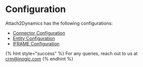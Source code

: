 # Configuration

Attach2Dynamics has the following configurations:

* [Connector Configuration](https://docs.inogic.com/attach2dynamics/configuration/connector-configuration)
* [Entity Configuration](https://docs.inogic.com/attach2dynamics/configuration/entity-configuration)
* [IFRAME Configuration](https://docs.inogic.com/attach2dynamics/configuration/iframe-configuration)



{% hint style="success" %}
For any queries, reach out to us at [crm@inogic.com](mailto:crm@inogic.com)
{% endhint %}
